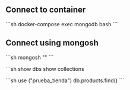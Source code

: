 ## Connect to container

´´´sh
docker-compose exec mongodb bash
´´´

## Connect using mongosh
´´´sh
mongosh ""
´´´

´´´sh
show dbs
show collections


´´´sh
use ("prueba_tienda")
db.products.find()
´´´